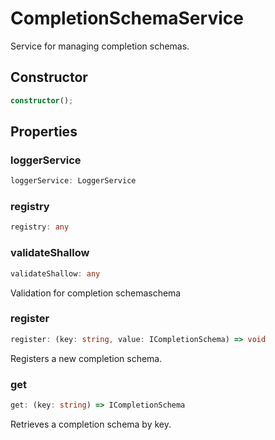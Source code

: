 # CompletionSchemaService

Service for managing completion schemas.

## Constructor

```ts
constructor();
```

## Properties

### loggerService

```ts
loggerService: LoggerService
```

### registry

```ts
registry: any
```

### validateShallow

```ts
validateShallow: any
```

Validation for completion schemaschema

### register

```ts
register: (key: string, value: ICompletionSchema) => void
```

Registers a new completion schema.

### get

```ts
get: (key: string) => ICompletionSchema
```

Retrieves a completion schema by key.
